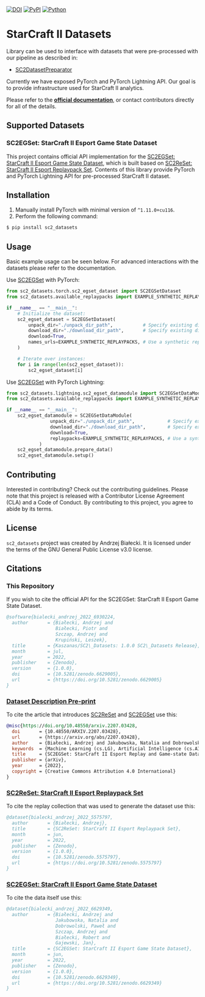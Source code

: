 [![DOI](https://zenodo.org/badge/DOI/10.5281/zenodo.6629005.svg)](https://doi.org/10.5281/zenodo.6629005)
[![PyPI](https://img.shields.io/pypi/v/sc2-datasets?style=flat-square)](https://pypi.org/project/sc2-datasets/)
[![Python](https://img.shields.io/badge/python-3.10%5E-blue)](https://www.python.org/)

# StarCraft II Datasets

Library can be used to interface with datasets that were pre-processed with our pipeline
as described in:
- [SC2DatasetPreparator](https://github.com/Kaszanas/SC2DatasetPreparator)

Currently we have exposed PyTorch and PyTorch Lightning API. Our goal is to provide
infrastructure used for StarCraft&nbsp;II analytics.

Please refer to the [**official documentation**](https://sc2-datasets.readthedocs.io/), or contact contributors directly for all of the details.

## Supported Datasets

### SC2EGSet: StarCraft II Esport Game State Dataset

This project contains official API implementation for the [SC2EGSet: StarCraft II Esport Game State Dataset](https://doi.org/10.5281/zenodo.5503997), which is built based on [SC2ReSet: StarCraft II Esport Replaypack Set](https://doi.org/10.5281/zenodo.5575796).
Contents of this library provide PyTorch and PyTorch Lightning API for pre-processed StarCraft II dataset.

## Installation

1. Manually install PyTorch with minimal version of ```^1.11.0+cu116```.
2. Perform the following command:

```bash
$ pip install sc2_datasets
```

## Usage

Basic example usage can be seen below. For advanced interactions with the datasets
please refer to the documentation.

Use [SC2EGSet](https://doi.org/10.5281/zenodo.5503997) with PyTorch:
```python
from sc2_datasets.torch.sc2_egset_dataset import SC2EGSetDataset
from sc2_datasets.available_replaypacks import EXAMPLE_SYNTHETIC_REPLAYPACKS

if __name__ == "__main__":
    # Initialize the dataset:
    sc2_egset_dataset = SC2EGSetDataset(
        unpack_dir="./unpack_dir_path",           # Specify existing directory path, where the data will be unpacked.
        download_dir="./download_dir_path",       # Specify existing directory path, where the data will be downloaded.
        download=True,
        names_urls=EXAMPLE_SYNTHETIC_REPLAYPACKS, # Use a synthetic replaypack containing 1 replay.
    )

    # Iterate over instances:
    for i in range(len(sc2_egset_dataset)):
        sc2_egset_dataset[i]
```

Use [SC2EGSet](https://doi.org/10.5281/zenodo.5503997) with PyTorch Lightning:
```python
from sc2_datasets.lightning.sc2_egset_datamodule import SC2EGSetDataModule
from sc2_datasets.available_replaypacks import EXAMPLE_SYNTHETIC_REPLAYPACKS

if __name__ == "__main__":
    sc2_egset_datamodule = SC2EGSetDataModule(
                unpack_dir="./unpack_dir_path",            # Specify existing directory path, where the data will be unpacked.
                download_dir="./download_dir_path",        # Specify existing directory path, where the data will be downloaded.
                download=True,
                replaypacks=EXAMPLE_SYNTHETIC_REPLAYPACKS, # Use a synthetic replaypack containing 1 replay.
            )
    sc2_egset_datamodule.prepare_data()
    sc2_egset_datamodule.setup()
```

## Contributing

Interested in contributing? Check out the contributing guidelines. Please note that this project is released with a Contributor License Agreement (CLA) and a Code of Conduct. By contributing to this project, you agree to abide by its terms.

## License

`sc2_datasets` project was created by Andrzej Białecki. It is licensed under the terms of the GNU General Public License v3.0 license.

## Citations

### This Repository

If you wish to cite the official API for the SC2EGSet: StarCraft II Esport Game State Dataset.

```bibtex
@software{bialecki_andrzej_2022_6930224,
  author       = {Białecki, Andrzej and
                  Białecki, Piotr and
                  Szczap, Andrzej and
                  Krupiński, Leszek},
  title        = {Kaszanas/SC2\_Datasets: 1.0.0 SC2\_Datasets Release},
  month        = jul,
  year         = 2022,
  publisher    = {Zenodo},
  version      = {1.0.0},
  doi          = {10.5281/zenodo.6629005},
  url          = {https://doi.org/10.5281/zenodo.6629005}
}
```

### [Dataset Description Pre-print](https://arxiv.org/abs/2207.03428)

To cite the article that introduces [SC2ReSet](https://doi.org/10.5281/zenodo.5575796) and [SC2EGSet](https://doi.org/10.5281/zenodo.5503997) use this:

```bibtex
@misc{https://doi.org/10.48550/arxiv.2207.03428,
  doi       = {10.48550/ARXIV.2207.03428},
  url       = {https://arxiv.org/abs/2207.03428},
  author    = {Białecki, Andrzej and Jakubowska, Natalia and Dobrowolski, Paweł and Białecki, Piotr and Krupiński, Leszek and Szczap, Andrzej and Białecki, Robert and Gajewski, Jan},
  keywords  = {Machine Learning (cs.LG), Artificial Intelligence (cs.AI), Machine Learning (stat.ML), FOS: Computer and information sciences, FOS: Computer and information sciences},
  title     = {SC2EGSet: StarCraft II Esport Replay and Game-state Dataset},
  publisher = {arXiv},
  year      = {2022},
  copyright = {Creative Commons Attribution 4.0 International}
}

```

### [SC2ReSet: StarCraft II Esport Replaypack Set](https://doi.org/10.5281/zenodo.5575796)

To cite the replay collection that was used to generate the dataset use this:

```bibtex
@dataset{bialecki_andrzej_2022_5575797,
  author       = {Białecki, Andrzej},
  title        = {SC2ReSet: StarCraft II Esport Replaypack Set},
  month        = jun,
  year         = 2022,
  publisher    = {Zenodo},
  version      = {1.0.0},
  doi          = {10.5281/zenodo.5575797},
  url          = {https://doi.org/10.5281/zenodo.5575797}
}
```

### [SC2EGSet: StarCraft II Esport Game State Dataset](https://doi.org/10.5281/zenodo.5503997)

To cite the data itself use this:

```bibtex
@dataset{bialecki_andrzej_2022_6629349,
  author       = {Białecki, Andrzej and
                  Jakubowska, Natalia and
                  Dobrowolski, Paweł and
                  Szczap, Andrzej and
                  Białecki, Robert and
                  Gajewski, Jan},
  title        = {SC2EGSet: StarCraft II Esport Game State Dataset},
  month        = jun,
  year         = 2022,
  publisher    = {Zenodo},
  version      = {1.0.0},
  doi          = {10.5281/zenodo.6629349},
  url          = {https://doi.org/10.5281/zenodo.6629349}
}
```
